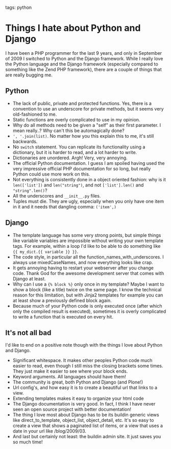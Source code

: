 tags: python

# Things I hate about Python and Django
I have been a PHP programmer for the last 9 years, and only in September of 2009 I switched to Python and the Django framework. While I really love the Python language and the Django framework (especially compared to something like the Zend PHP framework), there are a couple of things that are really bugging me.

## Python
* The lack of public, private and protected functions. Yes, there is a convention to use an underscore for private methods, but it seems very old-fashioned to me.
* Static functions are overly complicated to use in my opinion.
* Why do all methods need to be given a "self" as their first parameter. I mean really..? Why can't this be automagically done?
* `', '.join(list)`. No matter how you this explain this to me, it's still backwards.
* No `switch` statement. You can replicate its functionality using a dictionary, but it is harder to read, and a lot harder to write.
* Dictionaries are unordered. Argh! Very, very annoying.
* The official Python documentation. I guess I am spoiled having used the very impressive official PHP documentation for so long, but really Python could use more work on this.
* Not everything is consistently done in a object oriented fashion: why is it `len(['list'])` and `len("string")`, and not `['list'].len()` and `"string".len()`?
* All the underscores and `__init__.py` files.
* Tuples must die. They are ugly, especially when you only have one item in it and it needs that dangling comma: `('item',)`

## Django
* The template language has some very strong points, but simple things like variable variables are impossible without writing your own template tags. For example, within a loop I'd like to be able to do something like `{{ my_dict.{{ variable }} }}`.
* The code style, in particular all the function_names_with_underscores. I always use mixedCaseNames, and now everything looks like crap.
* It gets annoying having to restart your webserver after you change code. Thank God for the awesome development server that comes with Django at least.
* Why can I use a `{% block %}` only once in my template? Maybe I want to show a block (like a title) twice on the same page. I know the technical reason for this limitation, but with Jinja2 templates for example you can at least show a previously defined block again.
* Because much of your Python code is only executed once (after which only the compiled result is executed), sometimes it is overly complicated to write a function that is executed on every hit.

## It's not all bad
I'd like to end on a positive note though with the things I love about Python and Django.

* Significant whitespace. It makes other peoples Python code much easier to read, even though I still miss the closing brackets some times. They just make it easier to see where your block ends.
* Keyword arguments. All languages should have them!
* The community is great, both Python and Django (and Plone!)
* Url config's, and how easy it is to create a beautiful url that links to a view.
* Extending templates makes it easy to organize your html code
* The Django documentation is very good. In fact, I think I have never seen an open source project with better documentation!
* The thing I love most about Django has to be its buildin generic views like direct_to_template, object_list, object_detail, etc. It's so easy to create a view that shows a paginated list of items, or a view that uses a date in your url like /blog/2009/03.
* And last but certainly not least: the buildin admin site. It just saves you so much time!
